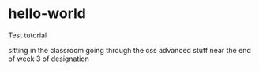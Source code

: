 # hello-world
Test tutorial

sitting in the classroom going through the css advanced stuff near the end of week 3 of designation
